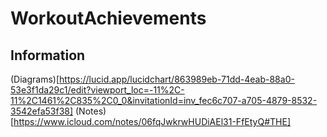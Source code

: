 # WorkoutAchievements









## Information
(Diagrams)[https://lucid.app/lucidchart/863989eb-71dd-4eab-88a0-53e3f1da29c1/edit?viewport_loc=-11%2C-11%2C1461%2C835%2C0_0&invitationId=inv_fec6c707-a705-4879-8532-3542efa53f38]
(Notes)[https://www.icloud.com/notes/06fqJwkrwHUDiAEl31-FfEtyQ#THE]


